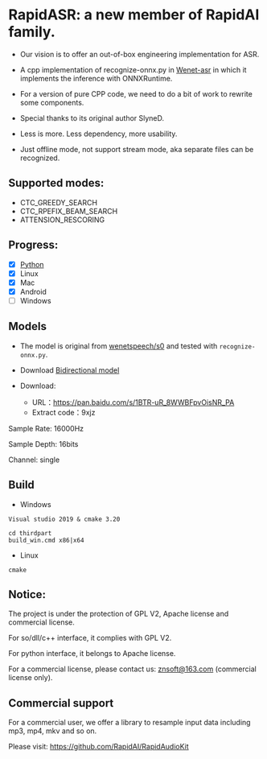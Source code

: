 # RapidASR: a new member of RapidAI family.

- Our vision is to offer an out-of-box engineering implementation for ASR.

- A cpp implementation of recognize-onnx.py in [Wenet-asr](https://github.com/wenet-e2e/wenet) in which it implements the inference with ONNXRuntime. 

- For a version of pure CPP code, we need to do a bit of work to rewrite some components.

- Special thanks to its original author SlyneD.

- Less is more. Less dependency, more usability.

- Just offline mode, not support stream mode, aka separate files can be recognized.

## Supported modes:
- CTC_GREEDY_SEARCH
- CTC_RPEFIX_BEAM_SEARCH
- ATTENSION_RESCORING 

## Progress:
- [X] [Python](./python)
- [x] Linux
- [x] Mac
- [x] Android
- [ ] Windows

## Models

- The model is original from [wenetspeech/s0](https://github.com/wenet-e2e/wenet/tree/main/examples/wenetspeech/s0) and tested with `recognize-onnx.py`.

- Download [Bidirectional model](http://mobvoi-speech-public.ufile.ucloud.cn/public/wenet/wenetspeech/20211025_conformer_bidecoder_exp.tar.gz)

- Download:
    - URL：https://pan.baidu.com/s/1BTR-uR_8WWBFpvOisNR_PA 
    - Extract code：9xjz 

Sample Rate: 16000Hz

Sample Depth: 16bits

Channel: single

## Build

- Windows
 ```
Visual studio 2019 & cmake 3.20

 cd thirdpart
 build_win.cmd x86|x64
 ```

  
- Linux
 ```
 cmake 
 ```

## Notice:
The project is under the protection of GPL V2, Apache license and commercial license.

For so/dll/c++ interface, it complies with GPL V2.

For python interface, it belongs to Apache license.

For a commercial license, please contact us: znsoft@163.com (commercial license only).

## Commercial support

For a commercial user, we offer a library to resample input data including mp3, mp4, mkv  and so on.

Please visit: https://github.com/RapidAI/RapidAudioKit
